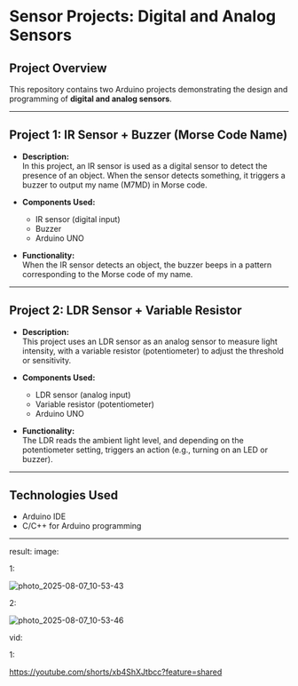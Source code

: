 # Sensor Projects: Digital and Analog Sensors

## Project Overview

This repository contains two Arduino projects demonstrating the design and programming of **digital and analog sensors**.

---

## Project 1: IR Sensor + Buzzer (Morse Code Name)

- **Description:**  
  In this project, an IR sensor is used as a digital sensor to detect the presence of an object. When the sensor detects something, it triggers a buzzer to output my name (M7MD) in Morse code.

- **Components Used:**  
  - IR sensor (digital input)  
  - Buzzer  
  - Arduino UNO  

- **Functionality:**  
  When the IR sensor detects an object, the buzzer beeps in a pattern corresponding to the Morse code of my name.

---

## Project 2: LDR Sensor + Variable Resistor

- **Description:**  
  This project uses an LDR sensor as an analog sensor to measure light intensity, with a variable resistor (potentiometer) to adjust the threshold or sensitivity.

- **Components Used:**  
  - LDR sensor (analog input)  
  - Variable resistor (potentiometer)  
  - Arduino UNO  

- **Functionality:**  
  The LDR reads the ambient light level, and depending on the potentiometer setting, triggers an action (e.g., turning on an LED or buzzer).

---

## Technologies Used

- Arduino IDE  
- C/C++ for Arduino programming  

---

result:
image:

1:

![photo_2025-08-07_10-53-43](https://github.com/user-attachments/assets/62fac610-1e0b-4875-b6d4-84480bcc09c3)


2:

![photo_2025-08-07_10-53-46](https://github.com/user-attachments/assets/e9fe77d4-3403-44cd-abd4-7fa29d8f773e)


vid:

1:

https://youtube.com/shorts/xb4ShXJtbcc?feature=shared

